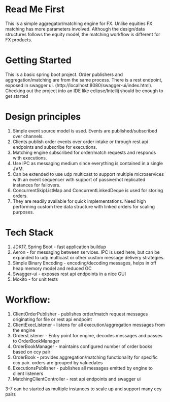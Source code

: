# Read Me First
This is a simple aggregator/matching engine for FX. Unlike equities FX matching has more parameters involved.
Although the design/data structures follows the equity model, the matching workflow is different for FX products.

# Getting Started
This is a basic spring boot project. Order publishers and aggregation/matching are from the same process.
There is a rest endpoint, exposed in swagger ui. (http://localhost:8080/swagger-ui/index.html).
Checking out the project into an IDE like eclipse/Intellij should be enough to get started

# Design principles
1. Simple event source model is used. Events are published/subscribed over channels.
2. Clients publish order events over order intake or through rest api endpoints and subscribe for executions.
3. Matching engine subscribed for order/match requests and responds with executions.
4. Use IPC as messaging medium since everything is contained in a single JVM.
5. Can be extended to use udp multicast to support multiple microservices with an event sequencer with 
support of passive/hot replicated instances for failovers.
6. ConcurrentSkipListMap and ConcurrentLinkedDeque is used for storing orders. 
7. They are readily available for quick implementations. Need high performing custom tree data structure with linked orders
for scaling purposes.

# Tech Stack
1. JDK17, Spring Boot - fast application buildup
2. Aeron - for messaging between services. IPC is used here, but can be expanded to udp multicast or other custom message delivery strategies. 
3. Simple Binary Encoding - encoding/decoding messages, helps in off heap memory model and reduced GC
4. Swagger-ui - exposes rest api endpoints in a nice GUI
5. Mokito - for unit tests

# Workflow:
1. ClientOrderPublisher - publishes order/match request messages originating for file or rest api endpoint
2. ClientExecListener - listens for all execution/aggregation messages from the engine
3. OrdersListener - Entry point for engine, decodes messages and passes to OrderBookManager
4. OrderBookManager - maintains configured number of order books based on ccy pair
5. OrderBook - provides aggregation/matching functionality for specific ccy pair. orders are grouped by valuedates
6. ExecutionsPublisher - publishes all messages emitted by engine to client listeners
7. MatchingClientController - rest api endpoints and swagger ui

3-7 can be started as multiple instances to scale up and support many ccy pairs
